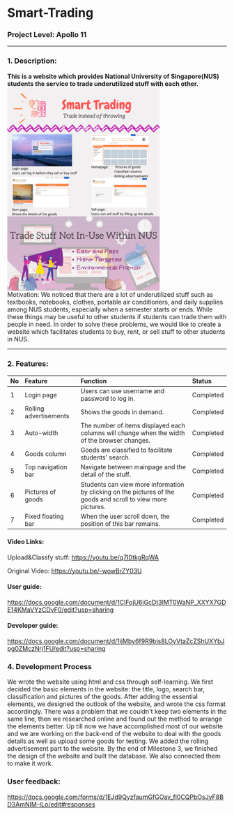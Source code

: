 # Smart-Trading 
### Project Level: Apollo 11
***
### 1. Description:
**This is a website which provides National University of Singapore(NUS) students the service to trade underutilized stuff with each other.**  
<img src="https://github.com/Irislah/Smart-Trading/blob/master/Orbital%20Poster.pdf" alt="Poster" width=350 align="middle"> <br>
Motivation: We noticed that there are a lot of underutilized stuff such as textbooks, notebooks, clothes, portable air conditioners, and daily supplies among NUS students, especially when a semester starts or ends. While these things may be useful to other students if students can trade them with people in need. In order to solve these problems, we would like to create a website which facilitates students to buy, rent, or sell stuff to other students in NUS. 
***
### 2. Features:
|No|Feature|Function|Status|
|:-|:-|:-|:-|
|1|Login page|Users can use username and password to log in.|Completed|
|2|Rolling advertisements|Shows the goods in demand.|Completed|
|3|Auto-width|The number of items displayed each columns will change when the width of the browser changes. |Completed|
|4|Goods column|Goods are classified to facilitate students' search.|Completed|
|5|Top navigation bar|Navigate between mainpage and the detail of the stuff. |Completed|
|6|Pictures of goods|Students can view more information by clicking on the pictures of the goods and scroll to view more pictures.|Completed|
|7|Fixed floating bar|When the user scroll down, the position of this bar remains. |Completed|

#### Video Links:
Upload&Classfy stuff: 
https://youtu.be/q7I0tkgRqWA

Original Video:
https://youtu.be/-wowBrZY03U

#### User guide:
https://docs.google.com/document/d/1ClFojU6iGcDt3lMT0WaNP_XXYX7GDE14KMaVYzCDvF0/edit?usp=sharing
#### Developer guide:
https://docs.google.com/document/d/1ijMby6f9R9bis8LOyVtaZcZShUXYbJpg0ZMczNrj1FU/edit?usp=sharing

### 4. Development Process
We wrote the website using html and css through self-learning. We first decided the basic elements in the website: the title, logo, search bar, classification and pictures of the goods. After adding the essential elements, we designed the outlook of the website, and wrote the css format accordingly. There was a problem that we couldn't keep two elements in the same line, then we researched online and found out the method to arrange the elements better.
Up till now we have accomplished most of our website and we are working on the back-end of the website to deal with the goods details as well as upload some goods for testing. We added the rolling advertisement part to the website.
By the end of Milestone 3, we finished the design of the website and built the database. We also connected them to make it work.

### User feedback:
https://docs.google.com/forms/d/1EJd9QyzfaumGfGOav_fl0CQPbOsJyF8BD3AmNIM-ILo/edit#responses
